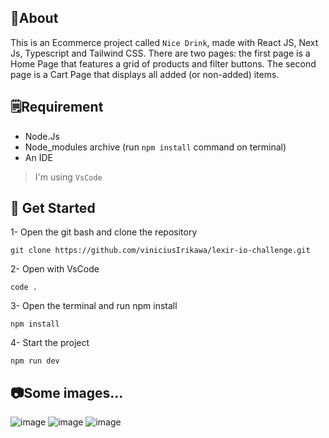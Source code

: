 ## 🤔About

This is an Ecommerce project called `Nice Drink`, made with React JS, Next Js, Typescript and Tailwind CSS.
There are two pages: the first page is a Home Page that features a grid of products and filter buttons. The second page is a Cart Page that displays all added (or non-added) items.

## 🗒️Requirement
- Node.Js
- Node_modules archive (run `npm install` command on terminal)
- An IDE
> I'm using `VsCode`

## 🚀 Get Started

1- Open the git bash and clone the repository
```
git clone https://github.com/viniciusIrikawa/lexir-io-challenge.git
```

2- Open with VsCode
```
code .
```

3- Open the terminal and run npm install 
```
npm install
```

4- Start the project
```
npm run dev
```

## 📷Some images...

![image](https://user-images.githubusercontent.com/55358204/198892628-19d988a4-d26c-4f6d-982a-0e1411415749.png)
![image](https://user-images.githubusercontent.com/55358204/198892641-c13f2d38-57ed-4b94-8e5a-5e2231769416.png)
![image](https://user-images.githubusercontent.com/55358204/198892646-78bdd463-60da-4638-ac0c-efd99a4c2856.png)
